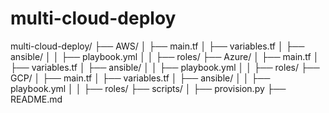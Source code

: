 # multi-cloud-deploy

multi-cloud-deploy/ ├── AWS/ │ ├── main.tf │ ├── variables.tf │ ├── ansible/ │ │ ├── playbook.yml │ │ ├── roles/ ├── Azure/ │ ├── main.tf │ ├── variables.tf │ ├── ansible/ │ │ ├── playbook.yml │ │ ├── roles/ ├── GCP/ │ ├── main.tf │ ├── variables.tf │ ├── ansible/ │ │ ├── playbook.yml │ │ ├── roles/ ├── scripts/ │ ├── provision.py ├── README.md
